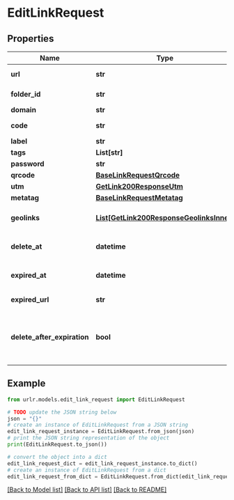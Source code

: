 # EditLinkRequest


## Properties

Name | Type | Description | Notes
------------ | ------------- | ------------- | -------------
**url** | **str** | URL to shorten | [optional] 
**folder_id** | **str** | Folder API ID | [optional] 
**domain** | **str** | Domain | [optional] 
**code** | **str** | Custom short code | [optional] 
**label** | **str** | Label | [optional] 
**tags** | **List[str]** | Tags | [optional] 
**password** | **str** | Password | [optional] 
**qrcode** | [**BaseLinkRequestQrcode**](BaseLinkRequestQrcode.md) |  | [optional] 
**utm** | [**GetLink200ResponseUtm**](GetLink200ResponseUtm.md) |  | [optional] 
**metatag** | [**BaseLinkRequestMetatag**](BaseLinkRequestMetatag.md) |  | [optional] 
**geolinks** | [**List[GetLink200ResponseGeolinksInner]**](GetLink200ResponseGeolinksInner.md) | Dynamic routing conditions | [optional] 
**delete_at** | **datetime** | Scheduled deletion date | [optional] 
**expired_at** | **datetime** | Scheduled expiration date | [optional] 
**expired_url** | **str** | Expiration URL | [optional] 
**delete_after_expiration** | **bool** | Whether or not to remove the link after the expiry date | [optional] [default to False]

## Example

```python
from urlr.models.edit_link_request import EditLinkRequest

# TODO update the JSON string below
json = "{}"
# create an instance of EditLinkRequest from a JSON string
edit_link_request_instance = EditLinkRequest.from_json(json)
# print the JSON string representation of the object
print(EditLinkRequest.to_json())

# convert the object into a dict
edit_link_request_dict = edit_link_request_instance.to_dict()
# create an instance of EditLinkRequest from a dict
edit_link_request_from_dict = EditLinkRequest.from_dict(edit_link_request_dict)
```
[[Back to Model list]](../README.md#documentation-for-models) [[Back to API list]](../README.md#documentation-for-api-endpoints) [[Back to README]](../README.md)


